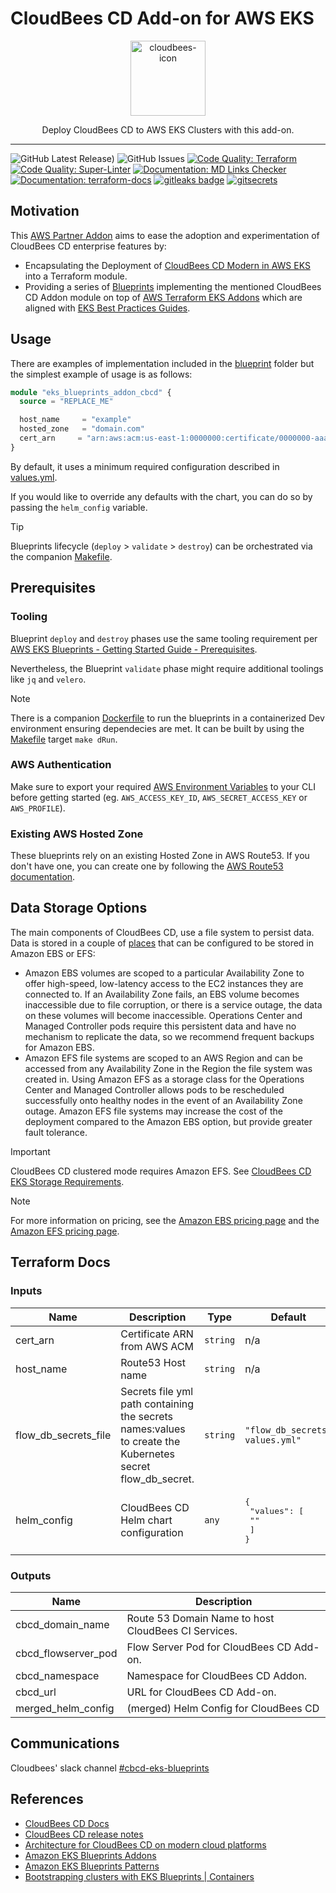 # CloudBees CD Add-on for AWS EKS

<p align="center">
  <a href="https://www.cloudbees.com/capabilities/continuous-integration"><img alt="cloudbees-icon" src="https://images.ctfassets.net/vtn4rfaw6n2j/4dkyIw9VG39voD21C18YJz/692394b012c1ad7f2fc192dd484fdd47/image-grid-800x480-page-cd-simplify-your-jenkins-experience.png" height="120px" /></a>
  <p align="center">Deploy CloudBees CD to AWS EKS Clusters with this add-on.</p>
</p>

---

![GitHub Latest Release)](https://img.shields.io/github/v/release/cloudbees/terraform-aws-cloudbees-cd-eks-addon?logo=github) ![GitHub Issues](https://img.shields.io/github/issues/cloudbees/terraform-aws-cloudbees-cd-eks-addon?logo=github) [![Code Quality: Terraform](https://github.com/cloudbees/terraform-aws-cloudbees-cd-eks-addon/actions/workflows/terraform.yml/badge.svg?event=pull_request)](https://github.com/cloudbees/terraform-aws-cloudbees-cd-eks-addon/actions/workflows/terraform.yml) [![Code Quality: Super-Linter](https://github.com/cloudbees/terraform-aws-cloudbees-cd-eks-addon/actions/workflows/superlinter.yml/badge.svg?event=pull_request)](https://github.com/cloudbees/terraform-aws-cloudbees-cd-eks-addon/actions/workflows/superlinter.yml) [![Documentation: MD Links Checker](https://github.com/cloudbees/terraform-aws-cloudbees-cd-eks-addon/actions/workflows/md-link-checker.yml/badge.svg?event=pull_request)](https://github.com/cloudbees/terraform-aws-cloudbees-cd-eks-addon/actions/workflows/md-link-checker.yml) [![Documentation: terraform-docs](https://github.com/cloudbees/terraform-aws-cloudbees-cd-eks-addon/actions/workflows/terraform-docs.yml/badge.svg?event=pull_request)](https://github.com/cloudbees/terraform-aws-cloudbees-cd-eks-addon/actions/workflows/terraform-docs.yml) [![gitleaks badge](https://img.shields.io/badge/protected%20by-gitleaks-blue)](https://github.com/zricethezav/gitleaks#pre-commit) [![gitsecrets](https://img.shields.io/badge/protected%20by-gitsecrets-blue)](https://github.com/awslabs/git-secrets)

## Motivation

This [AWS Partner Addon](https://aws-ia.github.io/terraform-aws-eks-blueprints-addons/main/aws-partner-addons/) aims to ease the adoption and experimentation of CloudBees CD enterprise features by:

- Encapsulating the Deployment of [CloudBees CD Modern in AWS EKS](https://docs.cloudbees.com/docs/cloudbees-cd/latest/eks-install-guide/installing-eks-using-helm#_configuring_your_environment) into a Terraform module.
- Providing a series of [Blueprints](blueprints) implementing the mentioned CloudBees CD Addon module on top of [AWS Terraform EKS Addons](https://aws-ia.github.io/terraform-aws-eks-blueprints-addons/main/) which are aligned with [EKS Best Practices Guides](https://aws.github.io/aws-eks-best-practices/).

## Usage

There are examples of implementation included in the [blueprint](blueprints) folder but the simplest example of usage is as follows:

```terraform
module "eks_blueprints_addon_cbcd" {
  source = "REPLACE_ME"

  host_name     = "example"
  hosted_zone   = "domain.com"
  cert_arn     = "arn:aws:acm:us-east-1:0000000:certificate/0000000-aaaa-bbb-ccc-thisIsAnExample"
}
```

By default, it uses a minimum required configuration described in [values.yml](values.yml).

If you would like to override any defaults with the chart, you can do so by passing the `helm_config` variable.

> [!TIP]
> Blueprints lifecycle (`deploy` > `validate` > `destroy`) can be orchestrated via the companion [Makefile](Makefile).

## Prerequisites

### Tooling

Blueprint `deploy` and `destroy` phases use the same tooling requirement per [AWS EKS Blueprints - Getting Started Guide - Prerequisites](https://aws-ia.github.io/terraform-aws-eks-blueprints/getting-started/#prerequisites).

Nevertheless, the Blueprint `validate` phase might require additional toolings like `jq` and `velero`.

> [!NOTE]
> There is a companion [Dockerfile](blueprints/Dockerfile) to run the blueprints in a containerized Dev environment ensuring dependecies are met. It can be built by using the [Makefile](Makefile) target `make dRun`.

### AWS Authentication

Make sure to export your required [AWS Environment Variables](https://docs.aws.amazon.com/cli/latest/userguide/cli-configure-envvars.html) to your CLI before getting started (eg. `AWS_ACCESS_KEY_ID`, `AWS_SECRET_ACCESS_KEY` or `AWS_PROFILE`).

### Existing AWS Hosted Zone

These blueprints rely on an existing Hosted Zone in AWS Route53. If you don't have one, you can create one by following the [AWS Route53 documentation](https://docs.aws.amazon.com/Route53/latest/DeveloperGuide/hosted-zones-working-with.html).

## Data Storage Options

The main components of CloudBees CD, use a file system to persist data. Data is stored in a couple of [places](https://docs.cloudbees.com/docs/cloudbees-cd/latest/requirements/k8s-requirements#persist) that can be configured to be stored in Amazon EBS or EFS:

- Amazon EBS volumes are scoped to a particular Availability Zone to offer high-speed, low-latency access to the EC2 instances they are connected to. If an Availability Zone fails, an EBS volume becomes inaccessible due to file corruption, or there is a service outage, the data on these volumes will become inaccessible. Operations Center and Managed Controller pods require this persistent data and have no mechanism to replicate the data, so we recommend frequent backups for Amazon EBS.
- Amazon EFS file systems are scoped to an AWS Region and can be accessed from any Availability Zone in the Region the file system was created in. Using Amazon EFS as a storage class for the Operations Center and Managed Controller allows pods to be rescheduled successfully onto healthy nodes in the event of an Availability Zone outage. Amazon EFS file systems may increase the cost of the deployment compared to the Amazon EBS option, but provide greater fault tolerance.

> [!IMPORTANT]  
> CloudBees CD clustered mode requires Amazon EFS. See [CloudBees CD EKS Storage Requirements](https://docs.cloudbees.com/docs/cloudbees-cd/latest/requirements/k8s-requirements#persist).

> [!NOTE]
> For more information on pricing, see the [Amazon EBS pricing page](https://aws.amazon.com/ebs/pricing/) and the [Amazon EFS pricing page](https://aws.amazon.com/efs/pricing/).

## Terraform Docs

<!-- BEGIN_TF_DOCS -->
### Inputs

| Name | Description | Type | Default | Required |
|------|-------------|------|---------|:--------:|
| cert_arn | Certificate ARN from AWS ACM | `string` | n/a | yes |
| host_name | Route53 Host name | `string` | n/a | yes |
| flow_db_secrets_file | Secrets file yml path containing the secrets names:values to create the Kubernetes secret flow_db_secret. | `string` | `"flow_db_secrets-values.yml"` | no |
| helm_config | CloudBees CD Helm chart configuration | `any` | <pre>{<br>  "values": [<br>    ""<br>  ]<br>}</pre> | no |

### Outputs

| Name | Description |
|------|-------------|
| cbcd_domain_name | Route 53 Domain Name to host CloudBees CI Services. |
| cbcd_flowserver_pod | Flow Server Pod for CloudBees CD Add-on. |
| cbcd_namespace | Namespace for CloudBees CD Addon. |
| cbcd_url | URL for CloudBees CD Add-on. |
| merged_helm_config | (merged) Helm Config for CloudBees CD |
<!-- END_TF_DOCS -->

## Communications

Cloudbees' slack channel [#cbcd-eks-blueprints](https://cloudbees.slack.com/archives/C05NACAEM5H)

## References

- [CloudBees CD Docs](https://docs.cloudbees.com/docs/cloudbees-cd/latest/)
- [CloudBees CD release notes](https://docs.cloudbees.com/docs/release-notes/latest/cloudbees-cd/)
- [Architecture for CloudBees CD on modern cloud platforms](https://docs.cloudbees.com/docs/cloudbees-cd/latest/architecture/cd-cloud)
- [Amazon EKS Blueprints Addons](https://aws-ia.github.io/terraform-aws-eks-blueprints-addons/main/)
- [Amazon EKS Blueprints Patterns](https://aws-ia.github.io/terraform-aws-eks-blueprints/)
- [Bootstrapping clusters with EKS Blueprints | Containers](https://aws.amazon.com/blogs/containers/bootstrapping-clusters-with-eks-blueprints/)
